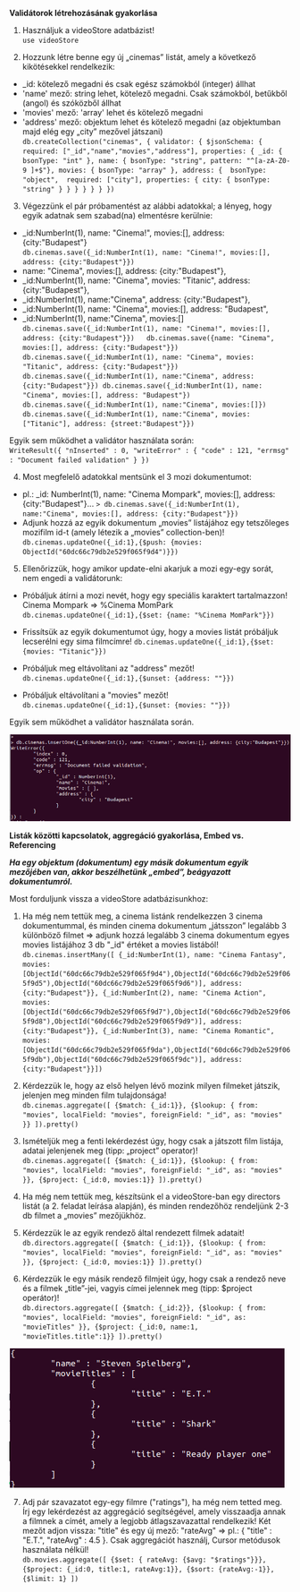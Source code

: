 **Validátorok létrehozásának gyakorlása**

1. Használjuk a videoStore adatbázist!  
`use videoStore`

2. Hozzunk létre benne egy új „cinemas” listát, amely a következő kikötésekkel rendelkezik:
- _id: kötelező megadni és csak egész számokból (integer) állhat
- 'name' mező: string lehet, kötelező megadni. Csak számokból, betűkből (angol) és szóközből állhat
- 'movies' mező: 'array' lehet és kötelező megadni
- 'address' mező: objektum lehet és kötelező megadni (az objektumban majd elég egy „city” mezővel játszani)  
`db.createCollection("cinemas", {
	validator: {
		$jsonSchema: {
			required: ["_id","name","movies","address"],
			properties: {
				_id: { bsonType: "int" },
				name: { bsonType: "string", pattern: "^[a-zA-Z0-9 ]+$"},
				movies: { bsonType: "array" },
				address: {	bsonType: "object", 
							required: ["city"],
							properties: {
								city: { bsonType: "string" }
							}
				}
			}
		}
	}
})`

3. Végezzünk el pár próbamentést az alábbi adatokkal; a lényeg, hogy egyik adatnak sem szabad(na) elmentésre kerülnie:
- _id:NumberInt(1), name: "Cinema!", movies:[], address: {city:"Budapest"}  
`db.cinemas.save({_id:NumberInt(1), name: "Cinema!", movies:[], address: {city:"Budapest"}})`
- name: "Cinema", movies:[], address: {city:"Budapest"},
- _id:NumberInt(1), name: "Cinema", movies: "Titanic", address: {city:"Budapest"},
- _id:NumberInt(1), name:"Cinema", address: {city:"Budapest"},
- _id:NumberInt(1), name: "Cinema", movies:[], address: "Budapest",
- _id:NumberInt(1), name:"Cinema", movies:[]  
`db.cinemas.save({_id:NumberInt(1), name: "Cinema!", movies:[], address: {city:"Budapest"}})  
db.cinemas.save({name: "Cinema", movies:[], address: {city:"Budapest"}})  
db.cinemas.save({_id:NumberInt(1), name: "Cinema", movies: "Titanic", address: {city:"Budapest"}})  
db.cinemas.save({_id:NumberInt(1), name:"Cinema", address: {city:"Budapest"}})
db.cinemas.save({_id:NumberInt(1), name: "Cinema", movies:[], address: "Budapest"})
db.cinemas.save({_id:NumberInt(1), name:"Cinema", movies:[]})
db.cinemas.save({_id:NumberInt(1), name:"Cinema", movies:["Titanic"], address: {street:"Budapest"}})
`

Egyik sem működhet a validátor használata során:  
`WriteResult({
        "nInserted" : 0,
        "writeError" : {
                "code" : 121,
                "errmsg" : "Document failed validation"
        }
})`


4. Most megfelelő adatokkal mentsünk el 3 mozi dokumentumot:
- pl.: _id: NumberInt(1), name: "Cinema Mompark", movies:[], address: {city:"Budapest"}...
`> db.cinemas.save({_id:NumberInt(1), name:"Cinema", movies:[], address: {city:"Budapest"}})`
- Adjunk hozzá az egyik dokumentum „movies” listájához egy tetszőleges mozifilm id-t (amely létezik a „movies” collection-ben)!  
`db.cinemas.updateOne({_id:1},{$push: {movies: ObjectId("60dc66c79db2e529f065f9d4")}})`
5. Ellenőrizzük, hogy amikor update-elni akarjuk a mozi egy-egy sorát, nem engedi a validátorunk:
- Próbáljuk átírni a mozi nevét, hogy egy speciális karaktert tartalmazzon! Cinema Mompark => %Cinema MomPark  
`db.cinemas.updateOne({_id:1},{$set: {name: "%Cinema MomPark"}})`

- Frissítsük az egyik dokumentumot úgy, hogy a movies listát próbáljuk lecserélni egy sima filmcímre!
`db.cinemas.updateOne({_id:1},{$set: {movies: "Titanic"}})`

- Próbáljuk meg eltávolítani az "address" mezőt!  
`db.cinemas.updateOne({_id:1},{$unset: {address: ""}})`

- Próbáljuk eltávolítani a "movies" mezőt!  
`db.cinemas.updateOne({_id:1},{$unset: {movies: ""}})`

Egyik sem működhet a validátor használata során.

![Itt egy képnek kellene lennie:)](1624374539227.png)


**Listák közötti kapcsolatok, aggregáció gyakorlása, Embed vs. Referencing**

_**Ha egy objektum (dokumentum) egy másik dokumentum egyik mezőjében van, akkor beszélhetünk „embed”, beágyazott dokumentumról.**_

Most forduljunk vissza a videoStore adatbázisunkhoz:

1. Ha még nem tettük meg, a cinema listánk rendelkezzen 3 cinema dokumentummal, és minden cinema dokumentum „játsszon” legalább 3 különböző filmet => adjunk hozzá legalább 3 cinema dokumentum egyes movies listájához 3 db "_id" értéket a movies listából!  
`db.cinemas.insertMany([
{_id:NumberInt(1), name: "Cinema Fantasy", movies: [ObjectId("60dc66c79db2e529f065f9d4"),ObjectId("60dc66c79db2e529f065f9d5"),ObjectId("60dc66c79db2e529f065f9d6")], address: {city:"Budapest"}},
{_id:NumberInt(2), name: "Cinema Action", movies: [ObjectId("60dc66c79db2e529f065f9d7"),ObjectId("60dc66c79db2e529f065f9d8"),ObjectId("60dc66c79db2e529f065f9d9")], address: {city:"Budapest"}},
{_id:NumberInt(3), name: "Cinema Romantic", movies: [ObjectId("60dc66c79db2e529f065f9da"),ObjectId("60dc66c79db2e529f065f9db"),ObjectId("60dc66c79db2e529f065f9dc")], address: {city:"Budapest"}}])
`

2. Kérdezzük le, hogy az első helyen lévő mozink milyen filmeket játszik, jelenjen meg minden film tulajdonsága!  
`db.cinemas.aggregate([
{$match: {_id:1}},
{$lookup: {
	from: "movies",
	localField: "movies",
	foreignField: "_id",
	as: "movies"
}}
]).pretty()`
3. Ismételjük meg a fenti lekérdezést úgy, hogy csak a játszott film listája, adatai jelenjenek meg (tipp: „project” operator)!  
`db.cinemas.aggregate([
{$match: {_id:1}},
{$lookup: {
	from: "movies",
	localField: "movies",
	foreignField: "_id",
	as: "movies"
}},
{$project: {_id:0, movies:1}}
]).pretty()`
4. Ha még nem tettük meg, készítsünk el a videoStore-ban egy directors listát (a 2. feladat leírása alapján), és minden rendezőhöz rendeljünk 2-3 db filmet a „movies” mezőjükhöz.

5. Kérdezzük le az egyik rendező által rendezett filmek adatait!  
`db.directors.aggregate([
{$match: {_id:1}},
{$lookup: {
	from: "movies",
	localField: "movies",
	foreignField: "_id",
	as: "movies"
}},
{$project: {_id:0, movies:1}}
]).pretty()`

6. Kérdezzük le egy másik rendező filmjeit úgy, hogy csak a rendező neve és a filmek „title”-jei, vagyis címei jelennek meg (tipp: $project operátor)!  
`db.directors.aggregate([ {$match: {_id:2}}, {$lookup: { from: "movies", localField: "movies", foreignField: "_id", as: "movieTitles" }}, {$project: {_id:0, name:1, "movieTitles.title":1}} ]).pretty()`

![Itt egy képnek kellene lennie:)](1624374539311.png)

7. Adj pár szavazatot egy-egy filmre ("ratings"), ha még nem tetted meg. Írj egy lekérdezést az aggregáció segítségével, amely visszaadja annak a filmnek a címét, amely a legjobb átlagszavazattal rendelkezik! Két mezőt adjon vissza: "title" és egy új mező: "rateAvg" => pl.: { "title" : "E.T.", "rateAvg" : 4.5 }. Csak aggregációt használj, Cursor metódusok használata nélkül!  
`db.movies.aggregate([
{$set: { rateAvg: {$avg: "$ratings"}}},
{$project: {_id:0, title:1, rateAvg:1}},
{$sort: {rateAvg:-1}},
{$limit: 1}
])`